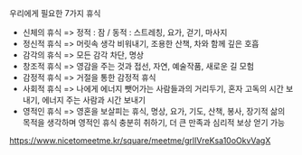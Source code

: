 <p>우리에게 필요한 7가지 휴식</p>
<ul>
<li>신체의 휴식 =&gt; 정적 : 잠 / 동적 : 스트레칭, 요가, 걷기, 마사지</li>
<li>정신적 휴식 =&gt; 머릿속 생각 비워내기, 조용한 산책, 차와 함께 깊은 호흡</li>
<li>감각의 휴식 =&gt; 모든 감각 차단, 명상</li>
<li>창조적 휴식 =&gt; 영감을 주는 것과 접선, 자연, 예술작품, 새로운 길 모험</li>
<li>감정적 휴식 =&gt; 거절을 통한 감정적 휴식</li>
<li>사회적 휴식 =&gt; 나에게 에너지 뺏어가는 사람들과의 거리두기, 혼자 고독의 시간 보내기, 에너지 주는 사람과 시간 보내기</li>
<li>영적인 휴식 =&gt; 영혼을 보살피는 휴식, 명상, 요가, 기도, 산책, 봉사, 장기적 삶의 목적을 생각하며 영적인 휴식 충분히 취하기, 더 큰 만족과 심리적 보상 얻기 가능</li>
</ul>
<p><a href="https://www.nicetomeetme.kr/square/meetme/grlIVreKsa10oOkvVagX">https://www.nicetomeetme.kr/square/meetme/grlIVreKsa10oOkvVagX</a></p>